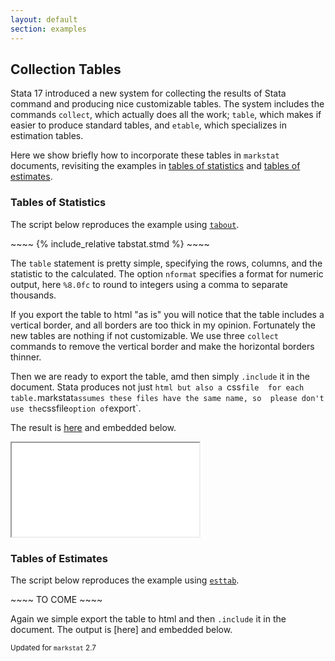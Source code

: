 ```yaml
---
layout: default
section: examples
---
```


## Collection Tables

Stata 17 introduced a new system for collecting the results of Stata
command and producing nice customizable tables. The system includes the
commands `collect`, which actually does all the work; `table`, which
makes if easier to produce standard tables, and `etable`, which 
specializes in estimation tables. 

Here we show briefly how to incorporate these tables in `markstat` 
documents, revisiting the examples in [tables of statistics](tabout)
and [tables of estimates](estimates).

### Tables of Statistics <a name="statistics"></a>

The script below reproduces the example using [`tabout`](tabout).

<div class="text-end"><code></code></div>
~~~~
{% include_relative tabstat.stmd %}
~~~~

The `table` statement is pretty simple, specifying the rows, columns,
and the statistic to the calculated. The option `nformat` specifies a
format for numeric output, here `%8.0fc` to round to integers using a
comma to separate thousands.  

If you export the table to html "as is" you will notice that the table
includes a vertical border, and all borders are too thick in my opinion.
Fortunately the new tables are nothing if not customizable. We use
three `collect` commands to remove the vertical border and make the
horizontal borders thinner.

Then we are ready to export the table, amd then simply `.include` it 
in the document.  Stata produces not just `html but also a `css` file 
for each table. `markstat` assumes these files have the same name, so 
please don't use the `cssfile` option of `export`.

The result is [here](tabstat.html) and embedded below.

<iframe src="tabstat.html" class="border mb-3" scrolling="no"></iframe>

### Tables of Estimates <a name="estimates"></a>

The script below reproduces the example using [`esttab`](estimates).

<div class="text-end"><code></code></div>
~~~~
TO COME
~~~~

Again we simple export the table to html and then `.include` it in the 
document. 
The output is [here] and embedded below.

<script>
{% include_relative iframe.js %}
</script>

<small> Updated for `markstat` 2.7</small>
